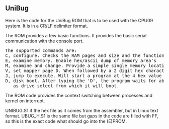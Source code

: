 ## UniBug

Here is the code for the UniBug ROM that is to be used with the CPU09 system. It is in a CR/LF delimiter format.

The ROM provides a few basic functions. It provides the basic serial communication with the console port.

<pre>
The supported commands are:
C, configure. Checks the RAM pages and size and the functioning of the system timer
E, examine memory. Enable hex/ascii dump of memory area's
M, examine and change. Provide a simple single memory location show, next, previous and change function
V, set mapper page D. When followed by a 2 digit hex character that page is mapped in at $D000-$DFFF.
J, jump to execute. Will start a program at the 4 hex value typed after the 'J'. 
D, disk boot. After typing the 'D', the program waits for about 2 seconds, In that time a '0' or '1' may be typed
   as drive select from which it will boot.
</pre>

The ROM code provides the context switching between processes and kernel on interrupt.

UNIBUG.S1 if the hex file as it comes from the assembler, but in Linux text format. 
UBUG_H.S1 is the same file but gaps in the code are filled with FF, so this is the exact
code what should go into the (E)PROM.
